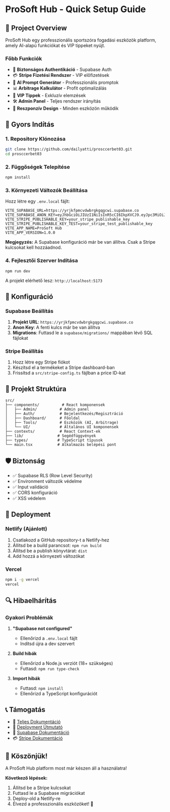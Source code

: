 # ProSoft Hub - Quick Setup Guide

## 🎯 Project Overview

ProSoft Hub egy professzionális sportszóra fogadási eszközök platform, amely AI-alapú funkciókat és VIP tippeket nyújt.

### Főbb Funkciók

- 🔐 **Biztonságos Authentikáció** - Supabase Auth
- 💳 **Stripe Fizetési Rendszer** - VIP előfizetések
- 🤖 **AI Prompt Generátor** - Professzionális promptok
- 📊 **Arbitrage Kalkulátor** - Profit optimalizálás
- 👑 **VIP Tippek** - Exkluzív elemzések
- 🛠️ **Admin Panel** - Teljes rendszer irányítás
- 📱 **Reszponzív Design** - Minden eszközön működik

## 🚀 Gyors Indítás

### 1. Repository Klónozása

```bash
git clone https://github.com/dailyatti/prosccerbet03.git
cd prosccerbet03
```

### 2. Függőségek Telepítése

```bash
npm install
```

### 3. Környezeti Változók Beállítása

Hozz létre egy `.env.local` fájlt:

```env
VITE_SUPABASE_URL=https://yrjkfpmcvdwbrgkgqgcwi.supabase.co
VITE_SUPABASE_ANON_KEY=eyJhbGciOiJIUzI1NiIsInR5cCI6IkpXVCJ9.eyJpc3MiOiJzdXBhYmFzZSIsInJlZiI6InlyamtmcG1jdmR3YnJna3FnY3dpIiwicm9sZSI6ImFub24iLCJpYXQiOjE3NTMyOTU2NTgsImV4cCI6MjA2ODg3MTY1OH0.1q1z1_0kD_ijRTM8YKH6_FgSs2lgWw5mUj6q8FNwWCk
VITE_STRIPE_PUBLISHABLE_KEY=your_stripe_publishable_key
VITE_STRIPE_PUBLISHABLE_KEY_TEST=your_stripe_test_publishable_key
VITE_APP_NAME=ProSoft Hub
VITE_APP_VERSION=1.0.0
```

**Megjegyzés:** A Supabase konfiguráció már be van állítva. Csak a Stripe kulcsokat kell hozzáadnod.

### 4. Fejlesztői Szerver Indítása

```bash
npm run dev
```

A projekt elérhető lesz: `http://localhost:5173`

## 🔧 Konfiguráció

### Supabase Beállítás

1. **Projekt URL**: `https://yrjkfpmcvdwbrgkgqgcwi.supabase.co`
2. **Anon Key**: A fenti kulcs már be van állítva
3. **Migrations**: Futtasd le a `supabase/migrations/` mappában lévő SQL fájlokat

### Stripe Beállítás

1. Hozz létre egy Stripe fiókot
2. Készítsd el a termékeket a Stripe dashboard-ban
3. Frissítsd a `src/stripe-config.ts` fájlban a price ID-kat

## 📁 Projekt Struktúra

```
src/
├── components/          # React komponensek
│   ├── Admin/          # Admin panel
│   ├── Auth/           # Bejelentkezés/Regisztráció
│   ├── Dashboard/      # Főoldal
│   ├── Tools/          # Eszközök (AI, Arbitrage)
│   └── UI/             # Általános UI komponensek
├── contexts/           # React Context-ek
├── lib/               # Segédfüggvények
├── types/             # TypeScript típusok
└── main.tsx           # Alkalmazás belépési pont
```

## 🛡️ Biztonság

- ✅ Supabase RLS (Row Level Security)
- ✅ Environment változók védelme
- ✅ Input validáció
- ✅ CORS konfiguráció
- ✅ XSS védelem

## 🚀 Deployment

### Netlify (Ajánlott)

1. Csatlakozd a GitHub repository-t a Netlify-hez
2. Állítsd be a build parancsot: `npm run build`
3. Állítsd be a publish könyvtárat: `dist`
4. Add hozzá a környezeti változókat

### Vercel

```bash
npm i -g vercel
vercel
```

## 🔍 Hibaelhárítás

### Gyakori Problémák

1. **"Supabase not configured"**
   - Ellenőrizd a `.env.local` fájlt
   - Indítsd újra a dev szervert

2. **Build hibák**
   - Ellenőrizd a Node.js verziót (18+ szükséges)
   - Futtasd: `npm run type-check`

3. **Import hibák**
   - Futtasd: `npm install`
   - Ellenőrizd a TypeScript konfigurációt

## 📞 Támogatás

- 📖 [Teljes Dokumentáció](README.md)
- 🚀 [Deployment Útmutató](DEPLOYMENT.md)
- 🔧 [Supabase Dokumentáció](https://supabase.com/docs)
- 💳 [Stripe Dokumentáció](https://stripe.com/docs)

## 🎉 Köszönjük!

A ProSoft Hub platform most már készen áll a használatra! 

**Következő lépések:**
1. Állítsd be a Stripe kulcsokat
2. Futtasd le a Supabase migrációkat
3. Deploy-old a Netlify-re
4. Élvezd a professzionális eszközöket! 🚀 